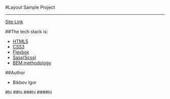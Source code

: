 #Layout Sample Project

---

[Site Link](https://igor23go.github.io/git-git-git/)

##The tech stack is:

- [HTML5](https://en.wikipedia.org/wiki/HTML5)
- [CSS3](https://en.wikipedia.org/wiki/CSS)
- [Flexbox](https://en.wikipedia.org/wiki/CSS_Flexible_Box_Layout)
- [Sass(Scss)](https://sass-lang.com/)
- [BEM methodology](https://en.bem.info/methodology/)

##Author

- Bikbov Igor

#hi
##hi
###hi
####hi
